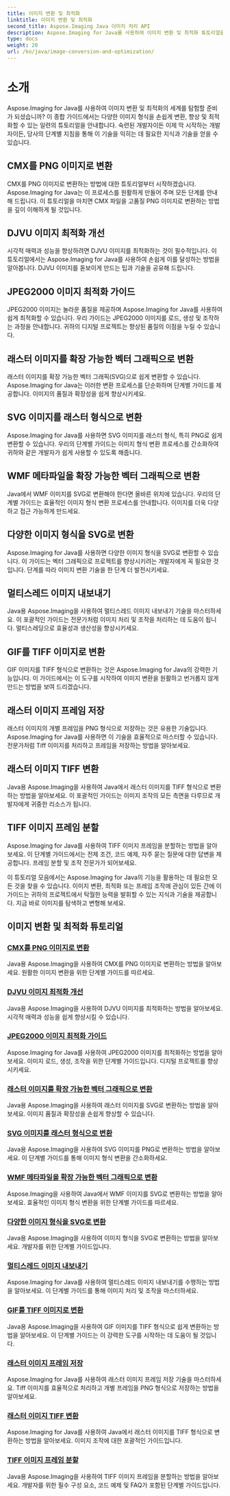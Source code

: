 ```yaml
---
title: 이미지 변환 및 최적화
linktitle: 이미지 변환 및 최적화
second_title: Aspose.Imaging Java 이미지 처리 API
description: Aspose.Imaging for Java를 사용하여 이미지 변환 및 최적화 튜토리얼을 살펴보세요. 다양한 이미지 형식을 쉽게 변환, 향상 및 최적화하는 방법을 알아보세요.
type: docs
weight: 20
url: /ko/java/image-conversion-and-optimization/
---
```


# 소개

Aspose.Imaging for Java를 사용하여 이미지 변환 및 최적화의 세계를 탐험할 준비가 되셨습니까? 이 종합 가이드에서는 다양한 이미지 형식을 손쉽게 변환, 향상 및 최적화할 수 있는 일련의 튜토리얼을 안내합니다. 숙련된 개발자이든 이제 막 시작하는 개발자이든, 당사의 단계별 지침을 통해 이 기술을 익히는 데 필요한 지식과 기술을 얻을 수 있습니다.

## CMX를 PNG 이미지로 변환

CMX를 PNG 이미지로 변환하는 방법에 대한 튜토리얼부터 시작하겠습니다. Aspose.Imaging for Java는 이 프로세스를 원활하게 만들어 주며 모든 단계를 안내해 드립니다. 이 튜토리얼을 마치면 CMX 파일을 고품질 PNG 이미지로 변환하는 방법을 깊이 이해하게 될 것입니다.

## DJVU 이미지 최적화 개선

시각적 매력과 성능을 향상하려면 DJVU 이미지를 최적화하는 것이 필수적입니다. 이 튜토리얼에서는 Aspose.Imaging for Java를 사용하여 손쉽게 이를 달성하는 방법을 알아봅니다. DJVU 이미지를 돋보이게 만드는 팁과 기술을 공유해 드립니다.

## JPEG2000 이미지 최적화 가이드

JPEG2000 이미지는 놀라운 품질을 제공하며 Aspose.Imaging for Java를 사용하여 쉽게 최적화할 수 있습니다. 우리 가이드는 JPEG2000 이미지를 로드, 생성 및 조작하는 과정을 안내합니다. 귀하의 디지털 프로젝트는 향상된 품질의 이점을 누릴 수 있습니다.

## 래스터 이미지를 확장 가능한 벡터 그래픽으로 변환

래스터 이미지를 확장 가능한 벡터 그래픽(SVG)으로 쉽게 변환할 수 있습니다. Aspose.Imaging for Java는 이러한 변환 프로세스를 단순화하며 단계별 가이드를 제공합니다. 이미지의 품질과 확장성을 쉽게 향상시키세요.

## SVG 이미지를 래스터 형식으로 변환

Aspose.Imaging for Java를 사용하면 SVG 이미지를 래스터 형식, 특히 PNG로 쉽게 변환할 수 있습니다. 우리의 단계별 가이드는 이미지 형식 변환 프로세스를 간소화하여 귀하와 같은 개발자가 쉽게 사용할 수 있도록 해줍니다.

## WMF 메타파일을 확장 가능한 벡터 그래픽으로 변환

Java에서 WMF 이미지를 SVG로 변환해야 한다면 올바른 위치에 있습니다. 우리의 단계별 가이드는 효율적인 이미지 형식 변환 프로세스를 안내합니다. 이미지를 더욱 다양하고 접근 가능하게 만드세요.

## 다양한 이미지 형식을 SVG로 변환

Aspose.Imaging for Java를 사용하면 다양한 이미지 형식을 SVG로 변환할 수 있습니다. 이 가이드는 벡터 그래픽으로 프로젝트를 향상시키려는 개발자에게 꼭 필요한 것입니다. 단계를 따라 이미지 변환 기술을 한 단계 더 발전시키세요.

## 멀티스레드 이미지 내보내기

Java용 Aspose.Imaging을 사용하여 멀티스레드 이미지 내보내기 기술을 마스터하세요. 이 포괄적인 가이드는 전문가처럼 이미지 처리 및 조작을 처리하는 데 도움이 됩니다. 멀티스레딩으로 효율성과 생산성을 향상시키세요.

## GIF를 TIFF 이미지로 변환

GIF 이미지를 TIFF 형식으로 변환하는 것은 Aspose.Imaging for Java의 강력한 기능입니다. 이 가이드에서는 이 도구를 시작하여 이미지 변환을 원활하고 번거롭지 않게 만드는 방법을 보여 드리겠습니다.

## 래스터 이미지 프레임 저장

래스터 이미지의 개별 프레임을 PNG 형식으로 저장하는 것은 유용한 기술입니다. Aspose.Imaging for Java를 사용하면 이 기술을 효율적으로 마스터할 수 있습니다. 전문가처럼 Tiff 이미지를 처리하고 프레임을 저장하는 방법을 알아보세요.

## 래스터 이미지 TIFF 변환

Java용 Aspose.Imaging을 사용하여 Java에서 래스터 이미지를 TIFF 형식으로 변환하는 방법을 알아보세요. 이 포괄적인 가이드는 이미지 조작의 모든 측면을 다루므로 개발자에게 귀중한 리소스가 됩니다.

## TIFF 이미지 프레임 분할

Aspose.Imaging for Java를 사용하여 TIFF 이미지 프레임을 분할하는 방법을 알아보세요. 이 단계별 가이드에서는 전제 조건, 코드 예제, 자주 묻는 질문에 대한 답변을 제공합니다. 프레임 분할 및 조작 전문가가 되어보세요.

이 튜토리얼 모음에서는 Aspose.Imaging for Java의 기능을 활용하는 데 필요한 모든 것을 찾을 수 있습니다. 이미지 변환, 최적화 또는 프레임 조작에 관심이 있든 간에 이 가이드는 귀하의 프로젝트에서 탁월한 능력을 발휘할 수 있는 지식과 기술을 제공합니다. 지금 바로 이미지를 탐색하고 변형해 보세요.
## 이미지 변환 및 최적화 튜토리얼
### [CMX를 PNG 이미지로 변환](./convert-cmx-to-png-image/)
Java용 Aspose.Imaging을 사용하여 CMX를 PNG 이미지로 변환하는 방법을 알아보세요. 원활한 이미지 변환을 위한 단계별 가이드를 따르세요.
### [DJVU 이미지 최적화 개선](./improve-djvu-image-optimization/)
Java용 Aspose.Imaging을 사용하여 DJVU 이미지를 최적화하는 방법을 알아보세요. 시각적 매력과 성능을 쉽게 향상시킬 수 있습니다.
### [JPEG2000 이미지 최적화 가이드](./jpeg2000-image-optimization-guide/)
Aspose.Imaging for Java를 사용하여 JPEG2000 이미지를 최적화하는 방법을 알아보세요. 이미지 로드, 생성, 조작을 위한 단계별 가이드입니다. 디지털 프로젝트를 향상시키세요.
### [래스터 이미지를 확장 가능한 벡터 그래픽으로 변환](./convert-raster-images-to-scalable-vector-graphics/)
Java용 Aspose.Imaging을 사용하여 래스터 이미지를 SVG로 변환하는 방법을 알아보세요. 이미지 품질과 확장성을 손쉽게 향상할 수 있습니다.
### [SVG 이미지를 래스터 형식으로 변환](./convert-svg-images-to-raster-format/)
Java용 Aspose.Imaging을 사용하여 SVG 이미지를 PNG로 변환하는 방법을 알아보세요. 이 단계별 가이드를 통해 이미지 형식 변환을 간소화하세요.
### [WMF 메타파일을 확장 가능한 벡터 그래픽으로 변환](./convert-wmf-metafiles-to-scalable-vector-graphics/)
Aspose.Imaging을 사용하여 Java에서 WMF 이미지를 SVG로 변환하는 방법을 알아보세요. 효율적인 이미지 형식 변환을 위한 단계별 가이드를 따르세요.
### [다양한 이미지 형식을 SVG로 변환](./convert-various-image-formats-to-svg/)
Java용 Aspose.Imaging을 사용하여 이미지 형식을 SVG로 변환하는 방법을 알아보세요. 개발자를 위한 단계별 가이드입니다.
### [멀티스레드 이미지 내보내기](./multi-threaded-image-export/)
Aspose.Imaging for Java를 사용하여 멀티스레드 이미지 내보내기를 수행하는 방법을 알아보세요. 이 단계별 가이드를 통해 이미지 처리 및 조작을 마스터하세요.
### [GIF를 TIFF 이미지로 변환](./gif-to-tiff-image-conversion/)
Java용 Aspose.Imaging을 사용하여 GIF 이미지를 TIFF 형식으로 쉽게 변환하는 방법을 알아보세요. 이 단계별 가이드는 이 강력한 도구를 시작하는 데 도움이 될 것입니다.
### [래스터 이미지 프레임 저장](./raster-image-frame-saving/)
Aspose.Imaging for Java를 사용하여 래스터 이미지 프레임 저장 기술을 마스터하세요. Tiff 이미지를 효율적으로 처리하고 개별 프레임을 PNG 형식으로 저장하는 방법을 알아보세요.
### [래스터 이미지 TIFF 변환](./raster-image-tiff-conversion/)
Aspose.Imaging for Java를 사용하여 Java에서 래스터 이미지를 TIFF 형식으로 변환하는 방법을 알아보세요. 이미지 조작에 대한 포괄적인 가이드입니다.
### [TIFF 이미지 프레임 분할](./tiff-image-frame-splitting/)
Java용 Aspose.Imaging을 사용하여 TIFF 이미지 프레임을 분할하는 방법을 알아보세요. 개발자를 위한 필수 구성 요소, 코드 예제 및 FAQ가 포함된 단계별 가이드입니다.